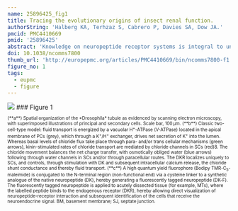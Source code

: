 ```yaml
---
name: 25896425_fig1
title: Tracing the evolutionary origins of insect renal function.
authorString: 'Halberg KA, Terhzaz S, Cabrero P, Davies SA, Dow JA.'
pmcid: PMC4410669
pmid: '25896425'
abstract: 'Knowledge on neuropeptide receptor systems is integral to understanding animal physiology. Yet, obtaining general insight into neuropeptide signalling in a clade as biodiverse as the insects is problematic. Here we apply fluorescent analogues of three key insect neuropeptides to map renal tissue architecture across systematically chosen representatives of the major insect Orders, to provide an unprecedented overview of insect renal function and control. In endopterygote insects, such as Drosophila, two distinct transporting cell types receive separate neuropeptide signals, whereas in the ancestral exopterygotes, a single, general cell type mediates all signals. Intriguingly, the largest insect Order Coleoptera (beetles) has evolved a unique approach, in which only a small fraction of cells are targets for neuropeptide action. In addition to demonstrating a universal utility of this technology, our results reveal not only a generality of signalling by the evolutionarily ancient neuropeptide families but also a clear functional separation of the types of cells that mediate the signal.'
doi: 10.1038/ncomms7800
thumb_url: 'http://europepmc.org/articles/PMC4410669/bin/ncomms7800-f1.gif'
figure_no: 1
tags:
  - eupmc
  - figure
---
```

<img src='http://europepmc.org/articles/PMC4410669/bin/ncomms7800-f1.jpg' style='max-height: 300px'>
### Figure 1
<p style='font-size: 10px;'><title>Mechanism and control of the *Drosophila* renal (Malpighian) tubule and principle of *ex vivo* receptor binding assay.</title> (**a**) Spatial organization of the *Drosophila* tubule as evidenced by scanning electron microscopy, with superimposed illustrations of principal and secondary cells. Scale bar, 100 μm. (**b**) Classic two-cell-type model: fluid transport is energized by a vacuolar H<sup>+</sup>-ATPase (V-ATPase) located in the apical membrane of PCs (grey), which through a K<sup>+</sup>/H<sup>+</sup> exchanger, drives net secretion of K<sup>+</sup> into the lumen. Whereas basal levels of chloride flux take place through para- and/or trans cellular mechanisms (green arrows), kinin-stimulated rates of chloride transport are mediated by chloride channels in SCs (red)<xref ref-type="bibr" rid="b8">8</xref>. The chloride movement balances the net charge transfer, with osmotically obliged water (blue arrows) following through water channels in SCs and/or through paracellular routes. The DKR localizes uniquely to SCs, and controls, through stimulation with DK and subsequent intracellular calcium release, the chloride shunt conductance and thereby fluid transport. (**c**) A high quantum yield fluorophore (Bodipy TMR-C<sub>5</sub>-maleimide) is conjugated to the N-terminal region (non-functional end) via a cysteine linker to a synthetic analogue of the native neuropeptide (DK), hereby generating a fluorescently tagged neuropeptide (DK-F). The fluorescently tagged neuropeptide is applied to acutely dissected tissue (for example, MTs), where the labelled peptide binds to the endogenous receptor (DKR), hereby allowing direct visualization of neuropeptide-receptor interaction and subsequent identification of the cells that receive the neuroendocrine signal. BM, basement membrane; SJ, septate junction.</p>